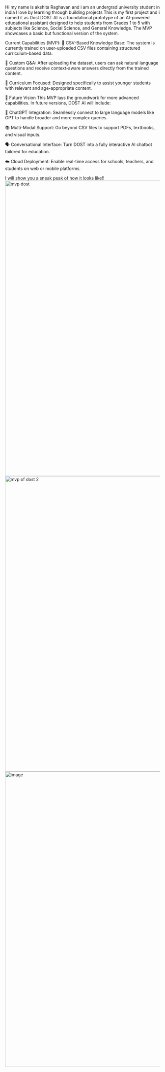 Hi my name is akshita Raghavan and i am an undergrad university student in india 
I love by learning through building projects
This is my first project and i named it as Dost
DOST AI is a foundational prototype of an AI-powered educational assistant designed to help students from Grades 1 to 5 with subjects like Science, Social Science, and General Knowledge. The MVP showcases a basic but functional version of the system.

 Current Capabilities (MVP):
📂 CSV-Based Knowledge Base: The system is currently trained on user-uploaded CSV files containing structured curriculum-based data.

💬 Custom Q&A: After uploading the dataset, users can ask natural language questions and receive context-aware answers directly from the trained content.

🎯 Curriculum Focused: Designed specifically to assist younger students with relevant and age-appropriate content.

🚀 Future Vision
This MVP lays the groundwork for more advanced capabilities. In future versions, DOST AI will include:

🤖 ChatGPT Integration: Seamlessly connect to large language models like GPT to handle broader and more complex queries.

📚 Multi-Modal Support: Go beyond CSV files to support PDFs, textbooks, and visual inputs.

🗣️ Conversational Interface: Turn DOST into a fully interactive AI chatbot tailored for education.

☁️ Cloud Deployment: Enable real-time access for schools, teachers, and students on web or mobile platforms.

I will show you a sneak peak of how it looks like!!
<img width="959" alt="mvp dost" src="https://github.com/user-attachments/assets/709a7688-992f-437d-9236-d1ef7cddfbfe" />
<img width="959" alt="mvp of dost 2" src="https://github.com/user-attachments/assets/3cca22d5-d744-401d-82d7-d95266fce1dc" />
<img width="959" alt="image" src="https://github.com/user-attachments/assets/a7689360-2758-47dd-8905-7aaee5c67932" />





